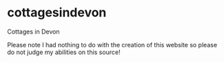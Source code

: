 cottagesindevon
===============

Cottages in Devon

Please note I had nothing to do with the creation of this website so please do not judge my abilities on this source!
